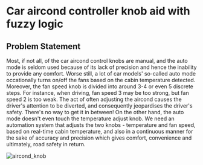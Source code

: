 # Car aircond controller knob aid with fuzzy logic

## Problem Statement

Most, if not all, of the car aircond control knobs are manual, and the auto mode is seldom used because of its lack of precision and hence the inability to provide any comfort. Worse still, a lot of car models' so-called auto mode occationally turns on/off the fans based on the cabin temperature detected. Moreover, the fan speed knob is divided into around 3-4 or even 5 discrete steps. For instance, when driving, fan speed 3 may be too strong, but fan speed 2 is too weak. The act of often adjusting the aircond causes the driver's attention to be diverted, and consequently jeopardises the driver's safety. There's no way to get it in between! On the other hand, the auto mode doesn't even touch the temperature adjust knob. We need an automation system that adjusts the two knobs - temperature and fan speed, based on real-time cabin temperature, and also in a continuous manner for the sake of accuracy and precision which gives comfort, convenience and ultimately, road safety in return.
 
![aircond_knob](https://user-images.githubusercontent.com/68864109/153633096-5959e5c3-0515-4bc1-943b-1931560ebbef.png)
